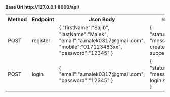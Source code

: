 <html>
 
<body>
<b> Base Url <b>http://127.0.0.1:8000/api/</b> 
  <br>
<table>
  <th>Method</th>
   <th>Endpoint</th>
   <th>Json Body</th>
   <th>response</th>
  <tr>
    <td>POST</td>
      <td>register</td>
    <td>
    {
   "firstName":"Sajib",
   "lastName":"Malek",
   "email":"a.malek0317@gmail.com",
   "mobile":"017123483xx",
   "password":"12345"
      }
    </td>
     <td>
       { 
       "status":"success", 
       "message":"User created successfully"
       }
     </td>

    
    
  </tr>

  <tr>
     <td>POST</td>
      <td>login</td>
    <td>
    {
   "email":"a.malek0317@gmail.com",
   "password":"12345"
      }
    </td>
     <td>
       { 
       "status":"success", 
       "message":"User login successfully"
       }
     </td>
  </tr>

  
</table>
  
</body>

  
</html>
